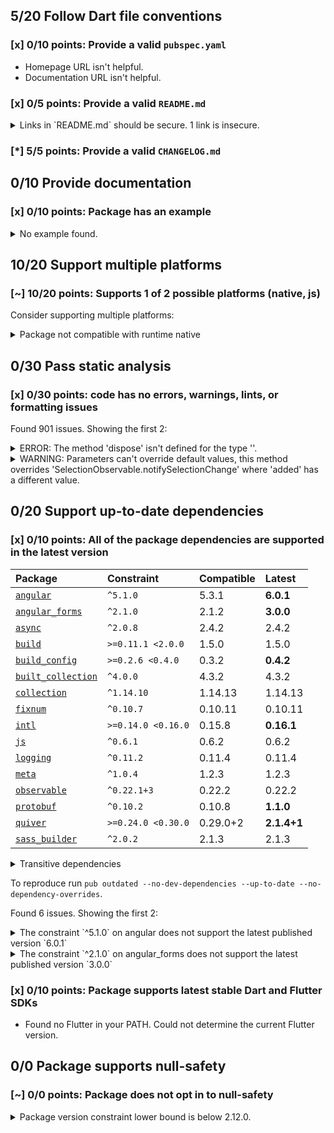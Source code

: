## 5/20 Follow Dart file conventions

### [x] 0/10 points: Provide a valid `pubspec.yaml`

* Homepage URL isn't helpful.
* Documentation URL isn't helpful.

### [x] 0/5 points: Provide a valid `README.md`

<details>
<summary>
Links in `README.md` should be secure. 1 link is insecure.
</summary>

`README.md:51:22`

```
   ╷
51 │ component's provided <a href="http://sass-lang.com/guide#topic-6">Sass mixins</a>.</p>
   │                      ^^^^^^^^^^^^^^^^^^^^^^^^^^^^^^^^^^^^^^^^^^^^^
   ╵
```

Use `https` URLs instead.
</details>

### [*] 5/5 points: Provide a valid `CHANGELOG.md`


## 0/10 Provide documentation

### [x] 0/10 points: Package has an example

<details>
<summary>
No example found.
</summary>

See [package layout](https://dart.dev/tools/pub/package-layout#examples) guidelines on how to add an example.
</details>

## 10/20 Support multiple platforms

### [~] 10/20 points: Supports 1 of 2 possible platforms (native, **js**)

Consider supporting multiple platforms:

<details>
<summary>
Package not compatible with runtime native
</summary>

Because:
* `package:angular_components/angular_components.dart` that imports:
* `package:angular_components/theme/module.dart` that imports:
* `package:angular/angular.dart` that imports:
* `package:angular/src/platform/browser/tools/tools.dart` that imports:
* `package:angular/src/platform/browser/tools/common_tools.dart` that imports:
* `package:angular/src/core/linker/component_factory.dart` that imports:
* `package:angular/src/core/linker/view_ref.dart` that imports:
* `dart:html`
</details>

## 0/30 Pass static analysis

### [x] 0/30 points: code has no errors, warnings, lints, or formatting issues

Found 901 issues. Showing the first 2:

<details>
<summary>
ERROR: The method 'dispose' isn't defined for the type '<unknown>'.
</summary>

`lib/model/collection/list_tracker.dart:123:9`

```
    ╷
123 │       d.dispose();
    │         ^^^^^^^
    ╵
```

To reproduce make sure you are using [pedantic](https://pub.dev/packages/pedantic#using-the-lints) and run `dartanalyzer lib/model/collection/list_tracker.dart`
</details>
<details>
<summary>
WARNING: Parameters can't override default values, this method overrides 'SelectionObservable.notifySelectionChange' where 'added' has a different value.
</summary>

`lib/src/model/selection/noop_selection_model_impl.dart:20:31`

```
   ╷
20 │   void notifySelectionChange({added, removed}) {}
   │                               ^^^^^
   ╵
```

To reproduce make sure you are using [pedantic](https://pub.dev/packages/pedantic#using-the-lints) and run `dartanalyzer lib/src/model/selection/noop_selection_model_impl.dart`
</details>

## 0/20 Support up-to-date dependencies

### [x] 0/10 points: All of the package dependencies are supported in the latest version

|Package|Constraint|Compatible|Latest|
|:-|:-|:-|:-|
|[`angular`]|`^5.1.0`|5.3.1|**6.0.1**|
|[`angular_forms`]|`^2.1.0`|2.1.2|**3.0.0**|
|[`async`]|`^2.0.8`|2.4.2|2.4.2|
|[`build`]|`>=0.11.1 <2.0.0`|1.5.0|1.5.0|
|[`build_config`]|`>=0.2.6 <0.4.0`|0.3.2|**0.4.2**|
|[`built_collection`]|`^4.0.0`|4.3.2|4.3.2|
|[`collection`]|`^1.14.10`|1.14.13|1.14.13|
|[`fixnum`]|`^0.10.7`|0.10.11|0.10.11|
|[`intl`]|`>=0.14.0 <0.16.0`|0.15.8|**0.16.1**|
|[`js`]|`^0.6.1`|0.6.2|0.6.2|
|[`logging`]|`^0.11.2`|0.11.4|0.11.4|
|[`meta`]|`^1.0.4`|1.2.3|1.2.3|
|[`observable`]|`^0.22.1+3`|0.22.2|0.22.2|
|[`protobuf`]|`^0.10.2`|0.10.8|**1.1.0**|
|[`quiver`]|`>=0.24.0 <0.30.0`|0.29.0+2|**2.1.4+1**|
|[`sass_builder`]|`^2.0.2`|2.1.3|2.1.3|

<details><summary>Transitive dependencies</summary>

|Package|Constraint|Compatible|Latest|
|:-|:-|:-|:-|
|[`analyzer`]|-|0.35.4|0.40.6|
|[`angular_ast`]|-|0.5.9|1.0.1|
|[`angular_compiler`]|-|0.4.3|1.0.1|
|[`args`]|-|1.6.0|1.6.0|
|[`built_value`]|-|7.1.0|7.1.0|
|[`charcode`]|-|1.1.3|1.1.3|
|[`checked_yaml`]|-|1.0.2|1.0.2|
|[`cli_repl`]|-|0.2.0+1|0.2.0+1|
|[`code_builder`]|-|3.5.0|3.5.0|
|[`convert`]|-|2.1.1|2.1.1|
|[`crypto`]|-|2.1.5|2.1.5|
|[`csslib`]|-|0.14.6+1|0.16.2|
|[`dart2_constant`]|-|1.0.2+dart2|1.0.2+dart2|
|[`dart_internal`]|-|0.1.12-nullsafety.1|0.1.12-nullsafety.1|
|[`dart_style`]|-|1.2.4|1.3.9|
|[`front_end`]|-|0.1.14|0.1.29|
|[`glob`]|-|1.2.0|1.2.0|
|[`http`]|-|0.12.2|0.12.2|
|[`http_parser`]|-|3.1.4|3.1.4|
|[`json_annotation`]|-|2.4.0|3.1.0|
|[`kernel`]|-|0.3.14|0.3.29|
|[`matcher`]|-|0.12.9|0.12.9|
|[`node_interop`]|-|1.2.0|1.2.0|
|[`node_io`]|-|1.1.1|1.1.1|
|[`package_config`]|-|1.9.3|1.9.3|
|[`package_resolver`]|-|1.0.10|1.0.10|
|[`pedantic`]|-|1.9.2|1.9.2|
|[`pub_semver`]|-|1.4.4|1.4.4|
|[`pubspec_parse`]|-|0.1.5|0.1.5|
|[`sass`]|-|1.28.0|1.28.0|
|[`source_gen`]|-|0.9.4+4|0.9.8|
|[`source_maps`]|-|0.10.9|0.10.9|
|[`source_span`]|-|1.7.0|1.7.0|
|[`stack_trace`]|-|1.9.5|1.9.5|
|[`stream_transform`]|-|1.2.0|1.2.0|
|[`string_scanner`]|-|1.0.5|1.0.5|
|[`term_glyph`]|-|1.1.0|1.1.0|
|[`tuple`]|-|1.0.3|1.0.3|
|[`typed_data`]|-|1.2.0|1.2.0|
|[`watcher`]|-|0.9.7+15|0.9.7+15|
|[`yaml`]|-|2.2.1|2.2.1|
</details>

To reproduce run `pub outdated --no-dev-dependencies --up-to-date --no-dependency-overrides`.

[`angular`]: https://pub.dev/packages/angular
[`angular_forms`]: https://pub.dev/packages/angular_forms
[`async`]: https://pub.dev/packages/async
[`build`]: https://pub.dev/packages/build
[`build_config`]: https://pub.dev/packages/build_config
[`built_collection`]: https://pub.dev/packages/built_collection
[`collection`]: https://pub.dev/packages/collection
[`fixnum`]: https://pub.dev/packages/fixnum
[`intl`]: https://pub.dev/packages/intl
[`js`]: https://pub.dev/packages/js
[`logging`]: https://pub.dev/packages/logging
[`meta`]: https://pub.dev/packages/meta
[`observable`]: https://pub.dev/packages/observable
[`protobuf`]: https://pub.dev/packages/protobuf
[`quiver`]: https://pub.dev/packages/quiver
[`sass_builder`]: https://pub.dev/packages/sass_builder
[`analyzer`]: https://pub.dev/packages/analyzer
[`angular_ast`]: https://pub.dev/packages/angular_ast
[`angular_compiler`]: https://pub.dev/packages/angular_compiler
[`args`]: https://pub.dev/packages/args
[`built_value`]: https://pub.dev/packages/built_value
[`charcode`]: https://pub.dev/packages/charcode
[`checked_yaml`]: https://pub.dev/packages/checked_yaml
[`cli_repl`]: https://pub.dev/packages/cli_repl
[`code_builder`]: https://pub.dev/packages/code_builder
[`convert`]: https://pub.dev/packages/convert
[`crypto`]: https://pub.dev/packages/crypto
[`csslib`]: https://pub.dev/packages/csslib
[`dart2_constant`]: https://pub.dev/packages/dart2_constant
[`dart_internal`]: https://pub.dev/packages/dart_internal
[`dart_style`]: https://pub.dev/packages/dart_style
[`front_end`]: https://pub.dev/packages/front_end
[`glob`]: https://pub.dev/packages/glob
[`http`]: https://pub.dev/packages/http
[`http_parser`]: https://pub.dev/packages/http_parser
[`json_annotation`]: https://pub.dev/packages/json_annotation
[`kernel`]: https://pub.dev/packages/kernel
[`matcher`]: https://pub.dev/packages/matcher
[`node_interop`]: https://pub.dev/packages/node_interop
[`node_io`]: https://pub.dev/packages/node_io
[`package_config`]: https://pub.dev/packages/package_config
[`package_resolver`]: https://pub.dev/packages/package_resolver
[`pedantic`]: https://pub.dev/packages/pedantic
[`pub_semver`]: https://pub.dev/packages/pub_semver
[`pubspec_parse`]: https://pub.dev/packages/pubspec_parse
[`sass`]: https://pub.dev/packages/sass
[`source_gen`]: https://pub.dev/packages/source_gen
[`source_maps`]: https://pub.dev/packages/source_maps
[`source_span`]: https://pub.dev/packages/source_span
[`stack_trace`]: https://pub.dev/packages/stack_trace
[`stream_transform`]: https://pub.dev/packages/stream_transform
[`string_scanner`]: https://pub.dev/packages/string_scanner
[`term_glyph`]: https://pub.dev/packages/term_glyph
[`tuple`]: https://pub.dev/packages/tuple
[`typed_data`]: https://pub.dev/packages/typed_data
[`watcher`]: https://pub.dev/packages/watcher
[`yaml`]: https://pub.dev/packages/yaml

Found 6 issues. Showing the first 2:

<details>
<summary>
The constraint `^5.1.0` on angular does not support the latest published version `6.0.1`
</summary>

`pubspec.yaml:12:12`

```
   ╷
12 │   angular: ^5.1.0
   │            ^^^^^^
   ╵
```

</details>
<details>
<summary>
The constraint `^2.1.0` on angular_forms does not support the latest published version `3.0.0`
</summary>

`pubspec.yaml:13:18`

```
   ╷
13 │   angular_forms: ^2.1.0
   │                  ^^^^^^
   ╵
```

</details>

### [x] 0/10 points: Package supports latest stable Dart and Flutter SDKs

* Found no Flutter in your PATH. Could not determine the current Flutter version.

## 0/0 Package supports null-safety

### [~] 0/0 points: Package does not opt in to  null-safety

<details>
<summary>
Package version constraint lower bound is below 2.12.0.
</summary>

Consider [migrating](https://dart.dev/null-safety/migration-guide).
</details>